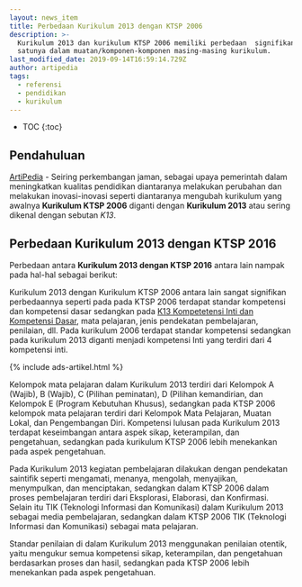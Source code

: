 ```yaml
---
layout: news_item
title: Perbedaan Kurikulum 2013 dengan KTSP 2006
description: >-
  Kurikulum 2013 dan kurikulum KTSP 2006 memiliki perbedaan  signifikan, salah
  satunya dalam muatan/komponen-komponen masing-masing kurikulum.
last_modified_date: 2019-09-14T16:59:14.729Z
author: artipedia
tags:
  - referensi
  - pendidikan
  - kurikulum
---
```


* TOC
{:toc}

## Pendahuluan
[ArtiPedia](/ "ArtiPedia") - Seiring perkembangan jaman, sebagai upaya pemerintah dalam meningkatkan kualitas pendidikan diantaranya melakukan perubahan dan melakukan inovasi-inovasi seperti diantaranya mengubah kurikulum yang awalnya **Kurikulum KTSP 2006** diganti dengan **Kurikulum 2013** atau sering dikenal dengan sebutan *K13*.

## Perbedaan Kurikulum 2013 dengan KTSP 2016
Perbedaan antara **Kurikulum 2013 dengan KTSP 2016** antara lain nampak pada hal-hal sebagai berikut:

Kurikulum 2013 dengan Kurikulum KTSP 2006 antara lain sangat signifikan perbedaannya seperti pada pada KTSP 2006 terdapat standar kompetensi dan kompetensi dasar sedangkan pada [K13 Kompetetensi Inti dan Kompetensi Dasar](https://artipedia.id/wiki/arti-kompetensi-inti-dan-kompetensi-dasar.html "Arti Kompetensi Inti dan Kompetensi Dasar"), mata pelajaran, jenis pendekatan pembelajaran, penilaian, dll. Pada kurikulum 2006 terdapat standar kompetensi sedangkan pada kurikulum 2013 diganti menjadi kompetensi Inti yang terdiri dari 4 kompetensi inti. 

{% include ads-artikel.html %}

Kelompok mata pelajaran dalam Kurikulum 2013 terdiri dari Kelompok A (Wajib), B (Wajib), C (Pilihan peminatan), D (Pilihan kemandirian, dan Kelompok E (Program Kebutuhan Khusus), sedangkan pada KTSP 2006 kelompok mata pelajaran terdiri dari Kelompok Mata Pelajaran, Muatan Lokal, dan Pengembangan Diri.  Kompetensi lulusan pada Kurikulum 2013 terdapat keseimbangan antara aspek sikap, keterampilan, dan pengetahuan, sedangkan pada kurikulum KTSP 2006 lebih menekankan pada aspek pengetahuan.

Pada Kurikulum 2013 kegiatan pembelajaran dilakukan dengan pendekatan saintifik seperti mengamati, menanya, mengolah, menyajikan, menympulkan, dan menciptakan, sedangkan dalam KTSP 2006 dalam proses pembelajaran terdiri dari Eksplorasi, Elaborasi, dan Konfirmasi. Selain itu TIK (Teknologi Informasi dan Komunikasi) dalam Kurikulum 2013 sebagai media pembelajaran, sedangkan dalam KTSP 2006 TIK (Teknologi Informasi dan Komunikasi)  sebagai mata pelajaran. 

Standar penilaian di dalam Kurikulum 2013 menggunakan penilaian otentik, yaitu mengukur semua kompetensi sikap, keterampilan, dan pengetahuan berdasarkan proses dan hasil, sedangkan pada KTSP 2006 lebih menekankan pada aspek pengetahuan. 
